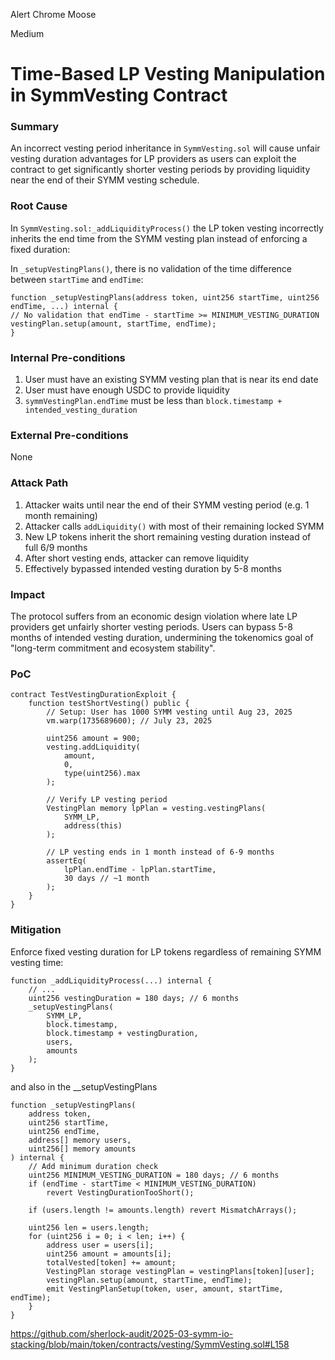 Alert Chrome Moose

Medium

# Time-Based LP Vesting Manipulation in SymmVesting Contract

### Summary

An incorrect vesting period inheritance in `SymmVesting.sol` will cause unfair vesting duration advantages for LP providers as users can exploit the contract to get significantly shorter vesting periods by providing liquidity near the end of their SYMM vesting schedule.


### Root Cause

In `SymmVesting.sol:_addLiquidityProcess()` the LP token vesting incorrectly inherits the end time from the SYMM vesting plan instead of enforcing a fixed duration:


In `_setupVestingPlans()`, there is no validation of the time difference between `startTime` and `endTime`:
```solidity
function _setupVestingPlans(address token, uint256 startTime, uint256 endTime, ...) internal {
// No validation that endTime - startTime >= MINIMUM_VESTING_DURATION
vestingPlan.setup(amount, startTime, endTime);
}
```



### Internal Pre-conditions

1. User must have an existing SYMM vesting plan that is near its end date
2. User must have enough USDC to provide liquidity
3. `symmVestingPlan.endTime` must be less than `block.timestamp + intended_vesting_duration`


### External Pre-conditions

None


### Attack Path

1. Attacker waits until near the end of their SYMM vesting period (e.g. 1 month remaining)
2. Attacker calls `addLiquidity()` with most of their remaining locked SYMM
3. New LP tokens inherit the short remaining vesting duration instead of full 6/9 months
4. After short vesting ends, attacker can remove liquidity
5. Effectively bypassed intended vesting duration by 5-8 months


### Impact

The protocol suffers from an economic design violation where late LP providers get unfairly shorter vesting periods. Users can bypass 5-8 months of intended vesting duration, undermining the tokenomics goal of "long-term commitment and ecosystem stability".


### PoC

```solidity
contract TestVestingDurationExploit {
    function testShortVesting() public {
        // Setup: User has 1000 SYMM vesting until Aug 23, 2025
        vm.warp(1735689600); // July 23, 2025
        
        uint256 amount = 900;
        vesting.addLiquidity(
            amount,
            0,
            type(uint256).max
        );
        
        // Verify LP vesting period
        VestingPlan memory lpPlan = vesting.vestingPlans(
            SYMM_LP,
            address(this)
        );
        
        // LP vesting ends in 1 month instead of 6-9 months
        assertEq(
            lpPlan.endTime - lpPlan.startTime,
            30 days // ~1 month
        );
    }
}
```

### Mitigation

Enforce fixed vesting duration for LP tokens regardless of remaining SYMM vesting time:

```solidity
function _addLiquidityProcess(...) internal {
    // ...
    uint256 vestingDuration = 180 days; // 6 months
    _setupVestingPlans(
        SYMM_LP,
        block.timestamp, 
        block.timestamp + vestingDuration,
        users,
        amounts
    );
}
```

and also in the __setupVestingPlans

```solidity
function _setupVestingPlans(
    address token,
    uint256 startTime,
    uint256 endTime,
    address[] memory users,
    uint256[] memory amounts
) internal {
    // Add minimum duration check
    uint256 MINIMUM_VESTING_DURATION = 180 days; // 6 months
    if (endTime - startTime < MINIMUM_VESTING_DURATION) 
        revert VestingDurationTooShort();
        
    if (users.length != amounts.length) revert MismatchArrays();
    
    uint256 len = users.length;
    for (uint256 i = 0; i < len; i++) {
        address user = users[i];
        uint256 amount = amounts[i];
        totalVested[token] += amount;
        VestingPlan storage vestingPlan = vestingPlans[token][user];
        vestingPlan.setup(amount, startTime, endTime);
        emit VestingPlanSetup(token, user, amount, startTime, endTime);
    }
}
```

https://github.com/sherlock-audit/2025-03-symm-io-stacking/blob/main/token/contracts/vesting/SymmVesting.sol#L158